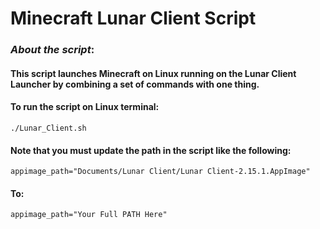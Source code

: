 # Minecraft Lunar Client Script

### _About the script_:
#### This script launches Minecraft on Linux running on the Lunar Client Launcher by combining a set of commands with one thing.

#### To run the script on Linux terminal:
```
./Lunar_Client.sh
```
#### Note that you must update the path in the script like the following:
```
appimage_path="Documents/Lunar Client/Lunar Client-2.15.1.AppImage"
```
#### To:
```
appimage_path="Your Full PATH Here"
```
